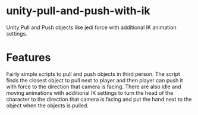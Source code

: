# unity-pull-and-push-with-ik
Unity Pull and Push objects like jedi force with additional IK animation settings.  
# Features      
Fairly simple scripts to pull and push objects in third person. The script finds the closest object to pull next to player and then player can push it with force to the direction that camera is facing. There are also idle and moving animations with additional IK settings to turn the head of the character to the direction that camera is facing and put the hand next to the object when the objects is pulled.

